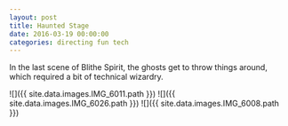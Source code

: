 ```yaml
---
layout: post
title: Haunted Stage
date: 2016-03-19 00:00:00
categories: directing fun tech
---
```


In the last scene of Blithe Spirit, the ghosts get to throw things around, which
required a bit of technical wizardry.

![]({{ site.data.images.IMG_6011.path }})
![]({{ site.data.images.IMG_6026.path }})
![]({{ site.data.images.IMG_6008.path }})
